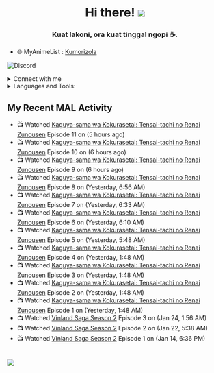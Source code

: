 <h1 align="center">Hi there! <img src="https://media.giphy.com/media/hvRJCLFzcasrR4ia7z/giphy.gif" width="25px"> </h1>
<h3 align="center">Kuat lakoni, ora kuat tinggal ngopi ☕.</h3>

- 🌐 MyAnimeList : [Kumorizola](https://myanimelist.net/animelist/Kumorizola)

![Discord](https://discord.c99.nl/widget/theme-3/761213268009943051.png)
<details>
      <summary>Connect with me</summary>
    <p align="left">
        <a href="https://www.facebook.com/kumori.hartley.1" target="blank"><img align="center"
                src="https://raw.githubusercontent.com/rahuldkjain/github-profile-readme-generator/master/src/images/icons/Social/facebook.svg"
                alt="kumori hartley" height="30" width="40" /></a>
        <a href="https://www.instagram.com/kumorizola/" target="blank"><img align="center"
                src="https://raw.githubusercontent.com/rahuldkjain/github-profile-readme-generator/master/src/images/icons/Social/instagram.svg"
                alt="kumorizola" height="30" width="40" /></a>
        <a href="https://discord.com" target="blank"><img align="center"
                src="https://raw.githubusercontent.com/rahuldkjain/github-profile-readme-generator/master/src/images/icons/Social/discord.svg"
                alt="Kumori#5882" height="30" width="40" /></a>
    </p>
</details>

<details>
    <summary align="left">Languages and Tools:</summary>
<p align="left">
      <a href="https://www.w3schools.com/css/" target="_blank">
        <img src="https://raw.githubusercontent.com/devicons/devicon/master/icons/css3/css3-original-wordmark.svg"
            alt="css3" width="40" height="40" /> </a> <a href="https://www.w3.org/html/" target="_blank"> <img
            src="https://raw.githubusercontent.com/devicons/devicon/master/icons/html5/html5-original-wordmark.svg"
            alt="html5" width="40" height="40" /> </a> <a href="https://www.java.com" target="_blank"> <img
            src="https://raw.githubusercontent.com/devicons/devicon/master/icons/java/java-original.svg" alt="java"
            width="40" height="40" /> </a> <a href="https://developer.mozilla.org/en-US/docs/Web/JavaScript"
            target="_blank"> <img
            src="https://raw.githubusercontent.com/devicons/devicon/master/icons/javascript/javascript-original.svg"
            alt="javascript" width="40" height="40" /> </a> <a href="https://nodejs.org" target="_blank"> <img
            src="https://raw.githubusercontent.com/devicons/devicon/master/icons/nodejs/nodejs-original-wordmark.svg"
            alt="nodejs" width="40" height="40" /> </a> <a href="https://www.python.org" target="_blank"> <img
            src="https://raw.githubusercontent.com/devicons/devicon/master/icons/python/python-original.svg"
            alt="python" width="40" height="40" /> </a> <a href="https://www.typescriptlang.org/" target="_blank"> <img
            src="https://raw.githubusercontent.com/devicons/devicon/master/icons/typescript/typescript-original.svg" 
            alt="typescript" width="40" height="40" /> </a> <a href="https://www.photoshop.com/en" target="_blank"> <img
            src="https://upload.wikimedia.org/wikipedia/commons/a/af/Adobe_Photoshop_CC_icon.svg" alt="photoshop" width="40" height="40"/> </a>
            <a href="https://www.adobe.com/products/premiere.html" target="_blank"> <img
            src="https://upload.wikimedia.org/wikipedia/commons/4/40/Adobe_Premiere_Pro_CC_icon.svg" alt="Premiere pro" width="40" height="40"/> </a>
            <a href="https://www.adobe.com/in/products/illustrator.html" target="_blank"> <img 
            src="https://upload.wikimedia.org/wikipedia/commons/f/fb/Adobe_Illustrator_CC_icon.svg" alt="illustrator" width="40" height="40"/> </a>
      
 </details>
 
 <h2> My Recent MAL Activity</h2>
<!-- MAL_ACTIVITY:start -->

- 📺 Watched [Kaguya-sama wa Kokurasetai: Tensai-tachi no Renai Zunousen](https://MyAnimeList.net/anime.php?id=37999) Episode 11 on (5 hours ago)
- 📺 Watched [Kaguya-sama wa Kokurasetai: Tensai-tachi no Renai Zunousen](https://MyAnimeList.net/anime.php?id=37999) Episode 10 on (6 hours ago)
- 📺 Watched [Kaguya-sama wa Kokurasetai: Tensai-tachi no Renai Zunousen](https://MyAnimeList.net/anime.php?id=37999) Episode 9 on (6 hours ago)
- 📺 Watched [Kaguya-sama wa Kokurasetai: Tensai-tachi no Renai Zunousen](https://MyAnimeList.net/anime.php?id=37999) Episode 8 on (Yesterday, 6:56 AM)
- 📺 Watched [Kaguya-sama wa Kokurasetai: Tensai-tachi no Renai Zunousen](https://MyAnimeList.net/anime.php?id=37999) Episode 7 on (Yesterday, 6:33 AM)
- 📺 Watched [Kaguya-sama wa Kokurasetai: Tensai-tachi no Renai Zunousen](https://MyAnimeList.net/anime.php?id=37999) Episode 6 on (Yesterday, 6:10 AM)
- 📺 Watched [Kaguya-sama wa Kokurasetai: Tensai-tachi no Renai Zunousen](https://MyAnimeList.net/anime.php?id=37999) Episode 5 on (Yesterday, 5:48 AM)
- 📺 Watched [Kaguya-sama wa Kokurasetai: Tensai-tachi no Renai Zunousen](https://MyAnimeList.net/anime.php?id=37999) Episode 4 on (Yesterday, 1:48 AM)
- 📺 Watched [Kaguya-sama wa Kokurasetai: Tensai-tachi no Renai Zunousen](https://MyAnimeList.net/anime.php?id=37999) Episode 3 on (Yesterday, 1:48 AM)
- 📺 Watched [Kaguya-sama wa Kokurasetai: Tensai-tachi no Renai Zunousen](https://MyAnimeList.net/anime.php?id=37999) Episode 2 on (Yesterday, 1:48 AM)
- 📺 Watched [Kaguya-sama wa Kokurasetai: Tensai-tachi no Renai Zunousen](https://MyAnimeList.net/anime.php?id=37999) Episode 1 on (Yesterday, 1:48 AM)
- 📺 Watched [Vinland Saga Season 2](https://MyAnimeList.net/anime.php?id=49387) Episode 3 on (Jan 24, 1:56 AM)
- 📺 Watched [Vinland Saga Season 2](https://MyAnimeList.net/anime.php?id=49387) Episode 2 on (Jan 22, 5:38 AM)
- 📺 Watched [Vinland Saga Season 2](https://MyAnimeList.net/anime.php?id=49387) Episode 1 on (Jan 14, 6:36 PM)

<!-- MAL_ACTIVITY:end -->

  
<h2 align="left"> <img src="https://media.discordapp.net/attachments/918405470073520168/919220018355523584/ezgif.com-gif-maker_1.gif">
